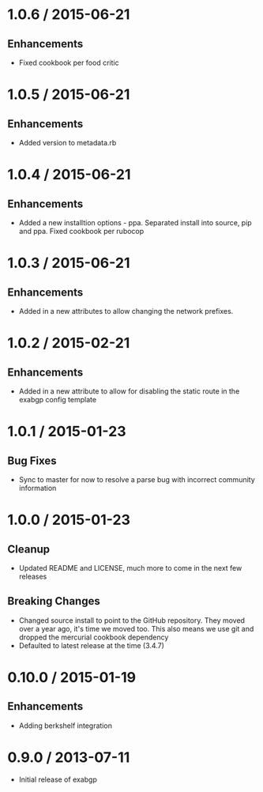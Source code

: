 # 1.0.6 / 2015-06-21

## Enhancements

* Fixed cookbook per food critic 

# 1.0.5 / 2015-06-21

## Enhancements

* Added version to metadata.rb

# 1.0.4 / 2015-06-21

## Enhancements

* Added a new installtion options - ppa. Separated install into source, pip and ppa.
  Fixed cookbook per rubocop

# 1.0.3 / 2015-06-21

## Enhancements

* Added in a new attributes to allow changing the network prefixes.

# 1.0.2 / 2015-02-21

## Enhancements

* Added in a new attribute to allow for disabling the static route in the
  exabgp config template

# 1.0.1 / 2015-01-23

## Bug Fixes

* Sync to master for now to resolve a parse bug with incorrect community
  information

# 1.0.0 / 2015-01-23

## Cleanup

* Updated README and LICENSE, much more to come in the next few releases

## Breaking Changes

* Changed source install to point to the GitHub repository. They moved over
  a year ago, it's time we moved too. This also means we use git and dropped
  the mercurial cookbook dependency
* Defaulted to latest release at the time (3.4.7)

# 0.10.0 / 2015-01-19

## Enhancements

* Adding berkshelf integration

# 0.9.0 / 2013-07-11

* Initial release of exabgp

